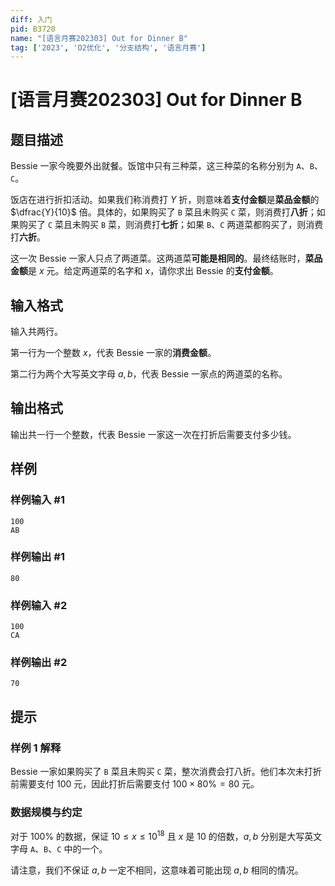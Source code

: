 ```yaml
---
diff: 入门
pid: B3720
name: "[语言月赛202303] Out for Dinner B"
tag: ['2023', 'O2优化', '分支结构', '语言月赛']
---
```

# [语言月赛202303] Out for Dinner B
## 题目描述

Bessie 一家今晚要外出就餐。饭馆中只有三种菜，这三种菜的名称分别为 `A`、`B`、`C`。

饭店在进行折扣活动。如果我们称消费打 $Y$ 折，则意味着**支付金额**是**菜品金额**的 $\dfrac{Y}{10}$ 倍。具体的，如果购买了 `B` 菜且未购买 `C` 菜，则消费打**八折**；如果购买了 `C` 菜且未购买 `B` 菜，则消费打**七折**；如果 `B`、`C` 两道菜都购买了，则消费打**六折**。

这一次 Bessie 一家人只点了两道菜。这两道菜**可能是相同的**。最终结账时，**菜品金额**是 $x$ 元。给定两道菜的名字和 $x$，请你求出 Bessie 的**支付金额**。
## 输入格式

输入共两行。

第一行为一个整数 $x$，代表 Bessie 一家的**消费金额**。

第二行为两个大写英文字母 $a, b$，代表 Bessie 一家点的两道菜的名称。
## 输出格式

输出共一行一个整数，代表 Bessie 一家这一次在打折后需要支付多少钱。
## 样例

### 样例输入 #1
```
100
AB
```
### 样例输出 #1
```
80
```
### 样例输入 #2
```
100
CA
```
### 样例输出 #2
```
70
```
## 提示

### 样例 1 解释

Bessie 一家如果购买了 `B` 菜且未购买 `C` 菜，整次消费会打八折。他们本次未打折前需要支付 $100$ 元，因此打折后需要支付 $100 \times 80\% = 80$ 元。

### 数据规模与约定

对于 $100\%$ 的数据，保证 $10 \leq x \leq 10 ^ {18}$ 且 $x$ 是 $10$ 的倍数，$a, b$ 分别是大写英文字母 `A`、`B`、`C` 中的一个。

请注意，我们不保证 $a, b$ 一定不相同，这意味着可能出现 $a, b$ 相同的情况。


